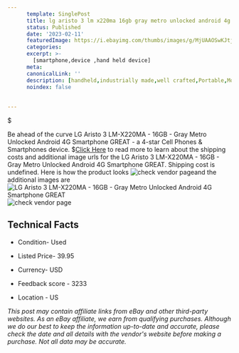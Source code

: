 ```yaml
---
      template: SinglePost
      title: lg aristo 3 lm x220ma 16gb gray metro unlocked android 4g smartphone great
      status: Published
      date: '2023-02-11'
      featuredImage: https://i.ebayimg.com/thumbs/images/g/MjUAAOSwKJtjuEoL/s-l225.jpg
      categories: 
      excerpt: >-
        [smartphone,device ,hand held device]
      meta:
      canonicalLink: ''
      description: [handheld,industrially made,well crafted,Portable,Mobile,Compact,Convenient,Lightweight,Maneuverable,Man-portable,Miniature,Carriable,Hand-held,Light,Holdable,Transportable,Mobile device,Pocket-sized,On-the-go,Wireless,Cordless,Compact size,Convenient size, smartphone,device ,hand held device]
      noindex: false
      
        
---
```

$

Be ahead of the curve LG Aristo 3 LM-X220MA - 16GB - Gray Metro Unlocked Android 4G Smartphone GREAT - a 4-star Cell Phones & Smartphones device.
$[Click Here](https://www.ebay.com/itm/185727540490?hash=item2b3e395d0a%3Ag%3AMjUAAOSwKJtjuEoL&mkevt=1&mkcid=1&mkrid=711-53200-19255-0&campid=%253CePNCampaignId%253E&customid=%253CreferenceId%253E&toolid=10049) to read more to learn about the shipping costs and additional image urls for the LG Aristo 3 LM-X220MA - 16GB - Gray Metro Unlocked Android 4G Smartphone GREAT. Shipping cost is undefined. Here is how the product looks ![check vendor page](https://i.ebayimg.com/thumbs/images/g/MjUAAOSwKJtjuEoL/s-l225.jpg)and the additional images are![LG Aristo 3 LM-X220MA - 16GB - Gray Metro Unlocked Android 4G Smartphone GREAT](https://i.ebayimg.com/images/g/MjUAAOSwKJtjuEoL/s-l1200.jpg)![check vendor page](https://origin-galleryplus.ebayimg.com/ws/web/185727540490_2_0_1/225x225.jpg,https://origin-galleryplus.ebayimg.com/ws/web/185727540490_3_0_1/225x225.jpg,https://origin-galleryplus.ebayimg.com/ws/web/185727540490_4_0_1/225x225.jpg,https://origin-galleryplus.ebayimg.com/ws/web/185727540490_5_0_1/225x225.jpg,https://origin-galleryplus.ebayimg.com/ws/web/185727540490_6_0_1/225x225.jpg,https://origin-galleryplus.ebayimg.com/ws/web/185727540490_7_0_1/225x225.jpg,https://origin-galleryplus.ebayimg.com/ws/web/185727540490_8_0_1/225x225.jpg)



 ## Technical Facts 



     
      

 - Condition- Used 


      

 - Listed Price- 39.95 


      

 - Currency- USD 


      

 - Feedback score - 3233 


      

 - Location - US 


      
      

 *_This post may contain affiliate links from eBay and other third-party websites. As an eBay affiliate, we earn from qualifying purchases. Although we do our best to keep the information up-to-date and accurate, please check the date and all details with the vendor's website before making a purchase. Not all data may be accurate._*






